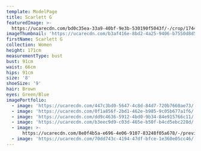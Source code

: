```yaml
---
template: ModelPage
title: Scarlett G
featuredImage: >-
  https://ucarecdn.com/bd0c35ea-33a9-40bf-9e3b-530190f5043f/-/crop/1744x1116/9,500/-/preview/
imageThumbnail: 'https://ucarecdn.com/b3af416e-8bd2-4a25-9406-b7550d8d5872/'
firstName: Scarlett G
collection: Women
height: 171cm
measurementType: bust
bust: 91cm
waist: 66cm
hips: 91cm
size: '8'
shoeSize: '9'
hair: Brown
eyes: Green/Blue
imagePortfolio:
  - image: 'https://ucarecdn.com/447c3bd0-5647-4c8d-84d7-720b7660ae73/'
  - image: 'https://ucarecdn.com/0f1a856f-2bd1-462e-b985-9c05b677a1f6/'
  - image: 'https://ucarecdn.com/dd9c4636-5912-4bd0-9b34-84e915766c11/'
  - image: 'https://ucarecdn.com/b3eec9d9-c03d-465e-b50f-b4cd5ebc228d/'
  - image: >-
      https://ucarecdn.com/8e0f4b5a-e696-4e06-9107-83248f05a678/-/preview/-/rotate/90/
  - image: 'https://ucarecdn.com/70dd743c-4194-47df-bfce-1e360e05cc46/'
---
```


